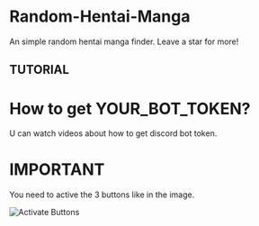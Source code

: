 # Random-Hentai-Manga
An simple random hentai manga finder. Leave a star for more!

## TUTORIAL ##

# How to get YOUR_BOT_TOKEN?

U can watch videos about how to get discord bot token.

# IMPORTANT

You need to active the 3 buttons like in the image.

![Activate Buttons](https://i.imgur.com/TdRQlGF.png)
